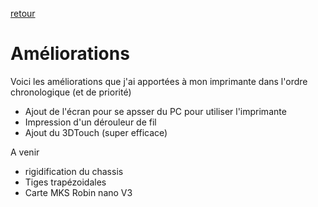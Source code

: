 [retour](../README.md)

# Améliorations  

Voici les améliorations que j'ai apportées à mon imprimante dans l'ordre chronologique (et de priorité) 

- Ajout de l'écran pour se apsser du PC pour utiliser l'imprimante  
- Impression d'un dérouleur de fil  
- Ajout du 3DTouch (super efficace)  

A venir
- rigidification du chassis  
- Tiges trapézoidales  
- Carte MKS Robin nano V3   
